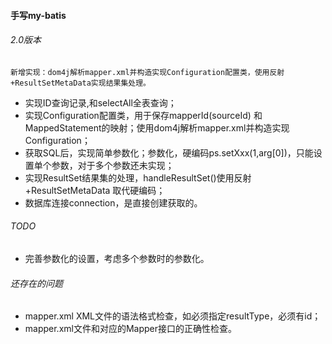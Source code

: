 
#### 手写my-batis
###### 2.0版本
`新增实现：dom4j解析mapper.xml并构造实现Configuration配置类，使用反射+ResultSetMetaData实现结果集处理。`
- 实现ID查询记录,和selectAll全表查询；
- 实现Configuration配置类，用于保存mapperId(sourceId) 和MappedStatement的映射；使用dom4j解析mapper.xml并构造实现Configuration；
- 获取SQL后，实现简单参数化；参数化，硬编码ps.setXxx(1,arg[0])，只能设置单个参数，对于多个参数还未实现；
- 实现ResultSet结果集的处理，handleResultSet()使用反射+ResultSetMetaData 取代硬编码；
- 数据库连接connection，是直接创建获取的。

###### TODO
- 完善参数化的设置，考虑多个参数时的参数化。

###### 还存在的问题
- mapper.xml XML文件的语法格式检查，如<setect id="selectUserById">必须指定resultType，必须有id；
- mapper.xml文件和对应的Mapper接口的正确性检查。